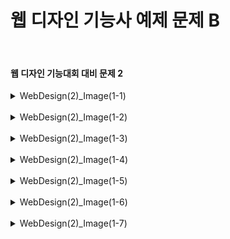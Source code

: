 <h1>웹 디자인 기능사 예제 문제 B</h1><br>
<h4>웹 디자인 기능대회 대비 문제 2</h4>
<details>
  <summary>WebDesign(2)_Image(1-1)</summary>
  문제 2-1 (산업대학교 Image 2-1)
  
  ![image](https://github.com/pm4c1/web-design/assets/122862249/55540bd0-d4f0-4a12-8781-fa52a299a594)
</details>
<br>
<details>
  <summary>WebDesign(2)_Image(1-2)</summary>
  문제2-2 (산업대학교 Image 2-2)
  
  ![image](https://github.com/pm4c1/web-design/assets/122862249/7e21db32-dfee-449f-b710-731333224c51)
</details>
<br>
<details>
  <summary>WebDesign(2)_Image(1-3)</summary>
  문제2-3 (산업대학교 Image 2-3)
  
  ![image](https://github.com/pm4c1/web-design/assets/122862249/830660a1-3559-45be-bb06-ac0a52bd0e08)
</details>
<br>
<details>
  <summary>WebDesign(2)_Image(1-4)</summary>
  문제2-4 (산업대학교 Image 2-4)
  
  ![image](https://github.com/pm4c1/web-design/assets/122862249/3488ef12-6486-4a1f-88b6-587d5a7d3cd1)
</details>
<br>
<details>
  <summary>WebDesign(2)_Image(1-5)</summary>
  문제2-5 (산업대학교 Image 2-5)
  
  ![image](https://github.com/pm4c1/web-design/assets/122862249/83064585-3b30-4593-acd9-de772d16bdab)
</details>
<br>
<details>
  <summary>WebDesign(2)_Image(1-6)</summary>
  문제2-6 (산업대학교 Image 2-6)
  
  ![image](https://github.com/pm4c1/web-design/assets/122862249/c40d1aa2-db3f-49cf-bab6-a26da0963ae4)
</details>
<br>
<details>
  <summary>WebDesign(2)_Image(1-7)</summary>
  문제2-7 (산업대학교 Image 2-7)
  
  ![image](https://github.com/pm4c1/web-design/assets/122862249/d80f2d60-eb80-4686-a436-9b57b17a15d8)
</details>
